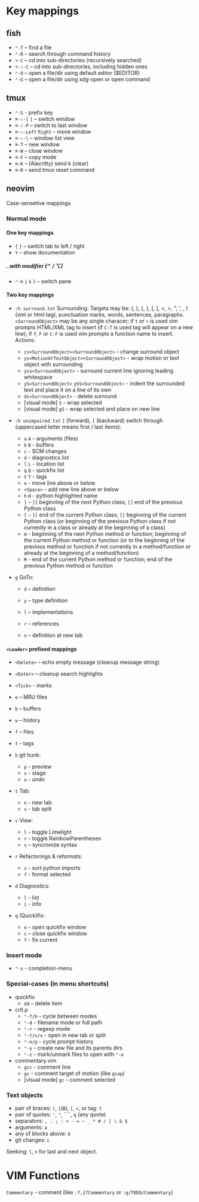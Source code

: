 # Key mappings

## fish
- `⌃-T` – find a file
- `⌃-R` – search through command history
- `⌥-C` – cd into sub-directories (recursively searched)
- `⌥-⇧-C` – cd into sub-directories, including hidden ones
- `⌃-O` – open a file/dir using default editor ($EDITOR)
- `⌃-G` – open a file/dir using xdg-open or open command

## tmux
- `⌃-S` - prefix key
- `⌘-⇧-[` `]` – switch window
- `⌘-⇧-P` – switch to last window
- `⌘-⇧-Left` `Right` – move window
- `⌘-⇧-\` – window list view
- `⌘-T` – new window
- `⌘-W` – close window
- `⌘-F` – copy mode
- `⌘-K` – (Alacritty) send k (clear)
- `⌘-R` – send tmux reset command

## neovim
Case-sensetive mappings

### Normal mode

#### One key mappings
- `{` `}` – switch tab to left / right
- `Y` – show documentation

##### ..with modifier (⌃ / ⌥)
- `⌃-h` `j` `k` `l` – switch pane

#### Two key mappings
- `:h surround.txt` Surrounding. Targets may be: (, ), {, }, [, ], <, >, ", ', <Tick>, t (xml or html tag), punctuation marks, words, sentences, paragraphs. `<SurroundObject>` may be any single characer; if `t` or `<` is used vim prompts HTML/XML tag to insert (if `C-T` is used tag will appear on a new line); if `f`, `F` or `C-F` is used vim prompts a function name to insert. Actions:
  - `cs<SurroundObject><SurroundObject>` - change surround object
  - `ys<MotionOrTextObject><SurroundObject>` - wrap motion or text object with surrounding
  - `yss<SurroundObject>` - surround current line ignoring leading whitespace
  - `yS<SurroundObject>` `ySS<SurroundObject>` - indent the surrounded text and place it on a line of its own
  - `ds<SurroundObject>` - delete surround
  - [visual mode] `S` - wrap selected
  - [visual mode] `gS` - wrap selected and place on new line

- `:h unimpaired.txt`  `]` (forward), `[` (backward) switch through (uppercased letter means first / last items):

  - `a` `A` - arguments (files)
  - `b` `B` - buffers
  - `c` - SCM changes
  - `d` - diagnostics list
  - `l` `L` - location list
  - `q` `Q` - quickfix list
  - `t` `T` - tags
  - `e` - move line above or below
  - `<Space>` - add new line above or below
  - `h` `H` - python highlighted name
  - `]` – `]]` beginning of the next Python class; `[]` end of the previous Python class
  - `[` – `][` end of the current Python class; `[[` beginning of the current Python class (or beginning of the previous Python class if not currently in a class or already at the beginning of a class)
  - `m` - beginning of the next Python method or function; beginning of the current Python method or function (or to the beginning of the previous method or function if not currently in a method/function or already at the beginning of a method/function)
  - `M` - end of the current Python method or function; end of the previous Python method or function

- `g` GoTo:
  - `d` – definition
  - `y` – type definition
  - `l` – implementations
  - `r` – references

  - `n` – definition at new tab

#### `<Leader>` prefixed mappings
- `<Delete>` – echo empty message (cleanup message string) 
- `<Enter>` – cleanup search highlights
- `<Tick>` - marks
- `e` – MRU files
- `b` – buffers
- `w` – history
- `f` – files
- `t` - tags

- `h` git hunk:
  - `p` - preview
  - `s` - stage
  - `u` - undo

- `t` Tab:
  - `n` - new tab
  - `s` - tab split

- `v` View:
  - `l` - toggle Limelight
  - `r` - toggle RainbowParentheses
  - `s` – syncronize syntax

- `r` Refactorings & reformats:
  - `s` - sort python imports
  - `f` - format selected

- `d` Diagnostics:
  - `l` - list
  - `i` - info

- `q` (Quick)fix:
  - `o` - open quickfix window
  - `c` – close quickfix window
  - `f` - fix current

### Insert mode
- `⌃-x` - completion-menu

### Special-cases (in menu shortcuts)
- quickfix
  - `dd` – delete item
- crtl.p
  - `⌃-f/b` - cycle between modes
  - `⌃-d` - filename mode or full path
  - `⌃-r` - regexp mode
  - `⌃-t/v/x` - open in new tab or split
  - `⌃-n/p` - cycle prompt history
  - `⌃-y` - create new file and its parents dirs
  - `⌃-z` - mark/unmark files to open with `⌃-o`
- commentary.vim
  - `gcc` - comment line
  - `gc` - comment target of motion (like `gcap`)
  - [visual mode] `gc` - comment selected

### Text objects
- pair of braces: `(`, `{`(`B`), `[`, `<`, or tag: `t`
- pair of quotes: `'`, `"`, ````, `q` (any quote)
- separators: `, . ; : + - = ~ _ * # / | \ & $`
- arguments: `a`
- any of blocks above: `b`
- git changes: `c`

Seeking: `l`, `n` for last and next object.

# VIM Functions
`Commentary` - comment (like `:7,17Commentary` or `:g/TODO/Commentary`)

